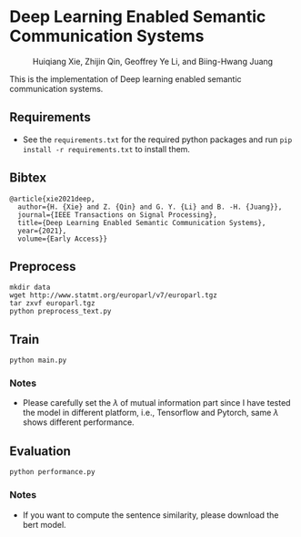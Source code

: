 # Deep Learning Enabled Semantic Communication Systems

<center>Huiqiang Xie, Zhijin Qin, Geoffrey Ye Li, and Biing-Hwang Juang </center>

This is the implementation of  Deep learning enabled semantic communication systems.

## Requirements
+ See the `requirements.txt` for the required python packages and run `pip install -r requirements.txt` to install them.

## Bibtex
```bitex
@article{xie2021deep,
  author={H. {Xie} and Z. {Qin} and G. Y. {Li} and B. -H. {Juang}},
  journal={IEEE Transactions on Signal Processing}, 
  title={Deep Learning Enabled Semantic Communication Systems}, 
  year={2021},
  volume={Early Access}}
```
## Preprocess
```shell
mkdir data
wget http://www.statmt.org/europarl/v7/europarl.tgz
tar zxvf europarl.tgz
python preprocess_text.py
```

## Train
```shell
python main.py 
```
### Notes
+ Please carefully set the $\lambda$ of mutual information part since I have tested the model in different platform, 
i.e., Tensorflow and Pytorch, same $\lambda$ shows different performance.  

## Evaluation
```shell
python performance.py
```
### Notes
+ If you want to compute the sentence similarity, please download the bert model.
